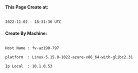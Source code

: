 
   
#### This Page Create at:

```bash

2022-11-02 - 18:31:36 UTC

```

#### Create By Machine:

```bash

Host Name : fv-az190-797

platform  : Linux-5.15.0-1022-azure-x86_64-with-glibc2.31

Ip Local  : 10.1.0.53

```

